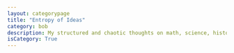 ```yaml
---
layout: categorypage
title: "Entropy of Ideas"
category: bob
description: My structured and chaotic thoughts on math, science, history, economics, philosophy and sometimes politics.
isCategory: True
---
```

